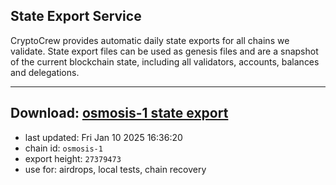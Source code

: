## State Export Service
CryptoCrew provides automatic daily state exports for all chains we validate. State export files can be used as genesis files and are a snapshot of the current blockchain state, including all validators, accounts, balances and delegations.

---
**Download: [osmosis-1 state export](https://dl-eu2.ccvalidators.com/SERVICE/osmosis/osmosis-1_export_27379473.json)**
---

- last updated: Fri Jan 10 2025 16:36:20
- chain id: `osmosis-1`
- export height: `27379473`
- use for: airdrops, local tests, chain recovery

